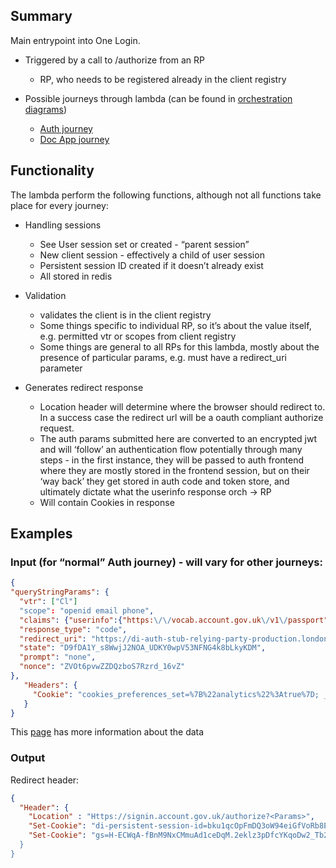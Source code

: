 ## Summary

Main entrypoint into One Login.

- Triggered by a call to /authorize from an RP

  - RP, who needs to be registered already in the client registry

- Possible journeys through lambda (can be found in [orchestration diagrams](../../docs/diagrams/orchestration))
  - [Auth journey](../../docs/diagrams/orchestration/auth-only)
  - [Doc App journey](../../docs/diagrams/orchestration/auth-only)

## Functionality

The lambda perform the following functions, although not all functions take place for every journey:

- Handling sessions

  - See User session set or created - “parent session”
  - New client session - effectively a child of user session
  - Persistent session ID created if it doesn’t already exist
  - All stored in redis

- Validation

  - validates the client is in the client registry
  - Some things specific to individual RP, so it’s about the value itself, e.g. permitted vtr or scopes from client registry
  - Some things are general to all RPs for this lambda, mostly about the presence of particular params, e.g. must have a redirect_uri parameter

- Generates redirect response

  - Location header will determine where the browser should redirect to. In a success case the redirect url will be a oauth compliant authorize request.
  - The auth params submitted here are converted to an encrypted jwt and will ‘follow’ an authentication flow potentially through many steps - in the first instance, they will be passed to auth frontend where they are mostly stored in the frontend session, but on their ‘way back’ they get stored in auth code and token store, and ultimately dictate what the userinfo response orch -> RP 
  - Will contain Cookies in response

## Examples

### Input (for “normal” Auth journey) - will vary for other journeys:

```json
{
"queryStringParams": {
  "vtr": ["Cl"]
  "scope": "openid email phone",
  "claims": {"userinfo":{"https:\/\/vocab.account.gov.uk\/v1\/passport":{"essential":true},"https:\/\/vocab.account.gov.uk\/v1\/coreIdentityJWT":{"essential":true},"https:\/\/vocab.account.gov.uk\/v1\/address":{"essential":true}}},
  "response_type": "code",
  "redirect_uri": "https://di-auth-stub-relying-party-production.london.cloudapps.digital/oidc/authorization-code/callback",
  "state": "D9fDA1Y_s8WwjJ2NOA_UDKY0wpV53NFNG4k8bLkyKDM",
  "prompt": "none",
  "nonce": "ZVOt6pvwZZDQzboS7Rzrd_16vZ"
},
   "Headers": {
     "Cookie": "cookies_preferences_set=%7B%22analytics%22%3Atrue%7D; _gid=GA1.3.1277859721.1697125152; _ga=GA1.3.944961392.1697125152; _ga_MHX9DPZ660=GS1.1.1697125152.1.1.1697125162.0.0.0; di-persistent-session-id=bku1qcOpFmDQ3oW94eiGfVoRb8E; lng=en; gs=DhWsc2kZoyZT738J2FVH0WGd0hM.U4_I1ze1dAGWMSe36v3CnATn1X4; _gat_UA-26179049-1=1"
   }
}

```

This [page](https://docs.sign-in.service.gov.uk/integrate-with-integration-environment/integrate-with-code-flow/#create-a-url-encoded-json-object-for-lt-claims-request-gt) has more information about the data

### Output

Redirect header:

```json
{
  "Header": {
    "Location" : "Https://signin.account.gov.uk/authorize?<Params>",
    "Set-Cookie": "di-persistent-session-id=bku1qcOpFmDQ3oW94eiGfVoRb8E; Max-Age=34190000; Domain=account.gov.uk; Secure; HttpOnly;",
    "Set-Cookie": "gs=H-ECWqA-fBnM9NxCMmuAd1ceDqM.2eklz3pDfcYKqoDw2_Tb2PXsEPA; Max-Age=3600; Domain=account.gov.uk; Secure; HttpOnly""; 
  }
}
```
